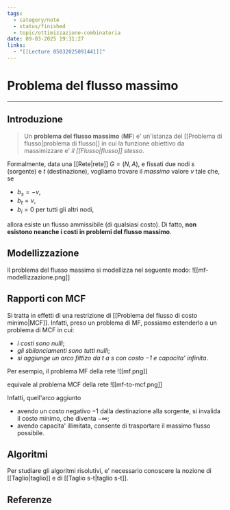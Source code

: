 ```yaml
---
tags:
  - category/note
  - status/finished
  - topic/ottimizzazione-combinatoria
date: 09-03-2025 19:31:27
links:
  - "[[Lecture 05032025091441]]"
---
```

# Problema del flusso massimo
---
## Introduzione
> Un **problema del flusso massimo** (**MF**) e' un'istanza del [[Problema di flusso|problema di flusso]] in cui la funzione obiettivo da massimizzare e' _il [[Flusso|flusso]] stesso_.

Formalmente, data una [[Rete|rete]] $G = (N, A)$, e fissati due nodi $s$ (sorgente) e $t$ (destinazione), vogliamo trovare il _massimo_ valore $v$ tale che, se
- $b_{s} = -v$,
- $b_{t} = v$,
- $b_{i} = 0$ per tutti gli altri nodi,

allora esiste un flusso ammissibile (di qualsiasi costo). Di fatto, **non esistono neanche i costi in problemi del flusso massimo**.

## Modellizzazione
Il problema del flusso massimo si modellizza nel seguente modo:
![[mf-modellizzazione.png]]

## Rapporti con MCF
Si tratta in effetti di una restrizione di [[Problema del flusso di costo minimo|MCF]]. Infatti, preso un problema di MF, possiamo estenderlo a un problema di MCF in cui:
- _i costi sono nulli_;
- _gli sbilanciamenti sono tutti nulli_;
- _si aggiunge un arco fittizo da $t$ a $s$ con costo $-1$ e capacita' infinita_.

Per esempio, il problema MF della rete
![[mf.png]]

equivale al problema MCF della rete
![[mf-to-mcf.png]]

Infatti, quell'arco aggiunto
- avendo un costo negativo $-1$ dalla destinazione alla sorgente, si invalida il costo minimo, che diventa $-\infty$;
- avendo capacita' illimitata, consente di trasportare il massimo flusso possibile.

## Algoritmi
Per studiare gli algoritmi risolutivi, e' necessario conoscere la nozione di [[Taglio|taglio]] e di [[Taglio s-t|taglio s-t]].

## Referenze